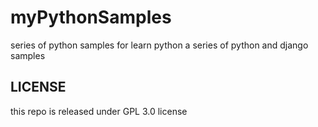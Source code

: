 # myPythonSamples
series of python samples for learn python
a series of python and django samples
## LICENSE

this repo is released under GPL 3.0 license
